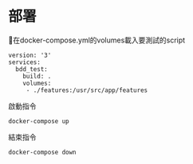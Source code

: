 # 部署
在docker-compose.yml的volumes載入要測試的script


```
version: '3'
services:
  bdd_test:
    build: .
    volumes:
     - ./features:/usr/src/app/features
```


啟動指令
```
docker-compose up
```

結束指令
```
docker-compose down
```